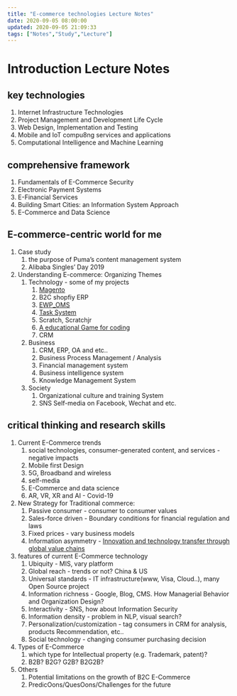 ```yaml
---
title: "E-commerce technologies Lecture Notes"
date: 2020-09-05 08:00:00
updated: 2020-09-05 21:09:33
tags: ["Notes","Study","Lecture"]
---
```


# Introduction Lecture Notes

## key technologies

   1. Internet Infrastructure Technologies
   2. Project Management and Development Life Cycle
   3. Web Design, Implementation and Testing
   4. Mobile and IoT compu8ng services and applications
   5. Computational Intelligence and Machine Learning

## comprehensive framework

   1. Fundamentals of E-Commerce Security
   2. Electronic Payment Systems
   3. E-Financial Services
   4. Building Smart Cities: an Information System Approach
   5. E-Commerce and Data Science

## E-commerce-centric world for me

   1. Case study
      1. the purpose of Puma’s content management system
      2. Alibaba Singles’ Day 2019
   2. Understanding E-commerce: Organizing Themes
      1. Technology - some of my projects
         1. [Magento](https://www.topbuy.com.au/)
         2. B2C shopfiy ERP
         3. [EWP_OMS](https://github.com/v-reap/EWP_OMS)
         4. [Task System](https://github.com/v-reap/tbm)
         5. Scratch, Scratchjr
         6. [A educational Game for coding](https://www.mycartoon.net.cn/)
         7. CRM
      2. Business
         1. CRM, ERP, OA and etc..
         2. Business Process Management / Analysis
         3. Financial management system
         4. Business intelligence system
         5. Knowledge Management System
      3. Society
         1. Organizational culture and training System
         2. SNS Self-media on Facebook, Wechat and etc.

## critical thinking and research skills

   1. Current E-Commerce trends
      1. social technologies, consumer-generated content, and services - negative impacts
      2. Mobile first Design
      3. 5G, Broadband and wireless
      4. self-media
      5. E-Commerce and data science
      6. AR, VR, XR and AI - Covid-19
   2. New Strategy for Traditional commerce:
      1. Passive consumer - consumer to consumer values
      2. Sales-force driven - Boundary conditions for financial regulation and laws
      3. Fixed prices - vary business models
      4. Information asymmetry - [Innovation and technology transfer through global value chains](https://www.sciencedirect.com/science/article/abs/pii/S0301421516301835)
   3. features of current E-Commerce technology
      1. Ubiquity - MIS, vary platform
      2. Global reach - trends or not? China & US
      3. Universal standards - IT infrastructure(www, Visa, Cloud..), many Open Source project
      4. Information richness - Google, Blog, CMS. How Managerial Behavior and Organization Design?
      5. Interactivity - SNS, how about Information Security
      6. Information density - problem in NLP, visual search?
      7. Personalization/customization - tag consumers in CRM for analysis, products Recommendation, etc..
      8. Social technology - changing consumer purchasing decision
   4. Types of E-Commerce
      1. which type for Intellectual property (e.g. Trademark, patent)?
      2. B2B? B2G? G2B? B2G2B?
   5. Others
      1. Potential limitations on the growth of B2C E-Commerce
      2. PredicOons/QuesOons/Challenges for the future
